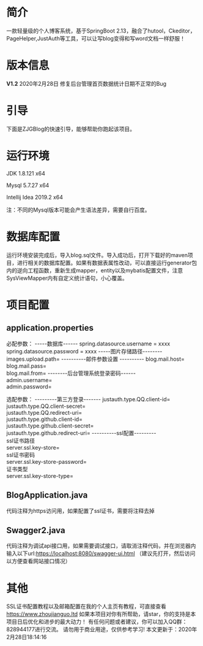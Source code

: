 # 简介
一款轻量级的个人博客系统，基于SpringBoot 2.13，融合了hutool，Ckeditor，PageHelper,JustAuth等工具，可以让写blog变得和写word文档一样舒服！
# 版本信息
**V1.2**  2020年2月28日 修复后台管理首页数据统计日期不正常的Bug
# 引导

下面是ZJGBlog的快速引导，能够帮助你跑起该项目。

# 运行环境
JDK 1.8.121 x64 

Mysql 5.7.27 x64

Intellij Idea 2019.2 x64

注：不同的Mysql版本可能会产生语法差异，需要自行百度。

# 数据库配置

运行环境安装完成后，导入blog.sql文件。导入成功后，打开下载好的maven项目，进行相关的数据库配置。如果有数据表属性改动，可以直接运行generator包内的逆向工程函数，重新生成mapper，entity以及mybatis配置文件，注意SysViewMapper内有自定义统计语句，小心覆盖。
# 项目配置
## application.properties
必配参数：
-----数据库------
spring.datasource.username = xxxx  
spring.datasource.password = xxxx
-----图片存储路径--------
images.upload.path=
----------邮件参数设置  ----------
blog.mail.host=  
blog.mail.pass=  
blog.mail.from=
--------后台管理系统登录密码------  
admin.username=  
admin.password=

选配参数：
---------第三方登录-------
justauth.type.QQ.client-id=  
justauth.type.QQ.client-secret=  
justauth.type.QQ.redirect-uri=  
justauth.type.github.client-id=  
justauth.type.github.client-secret=  
justauth.type.github.redirect-uri=
----------ssl配置---------  
ssl证书路径  
server.ssl.key-store=  
ssl证书密码  
server.ssl.key-store-password=  
证书类型  
server.ssl.key-store-type=
## BlogApplication.java
代码注释为https访问用，如果配置了ssl证书，需要将注释去掉
## Swagger2.java
代码注释为调试api接口用，如果需要调试接口，请取消注释代码，并在浏览器内输入以下url:[https://localhost:8080/swagger-ui.html](https://localhost/swagger-ui.html)
（建议先打开，然后访问以方便查看网站接口情况）
# 其他
SSL证书配置教程以及邮箱配置在我的个人主页有教程，可直接查看 https://www.zhoujianguo.ltd
如果本项目对你有所帮助，请star，你的支持是本项目日后优化和进步的最大动力！
有任何问题或者建议，你可以加入QQ群：828944177进行交流。
请勿用于商业用途，仅供参考学习!
本文更新于：2020年2月28日18:14:16
